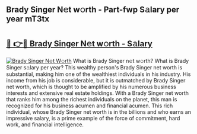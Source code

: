## Brady Singer N𝚎t w𝚘rth - Part-fwp S𝚊lary per year mT3tx

# <h2><a href="http://gc01ykr.nevu.top/?p=Brady+Singer">🔗 👉🔴 Brady Singer N𝚎t w𝚘rth - S𝚊lary</a></h2>

[![Brady Singer N𝚎t W𝚘rth](https://i.imgur.com/Oavwk0R.jpeg)](http://gc01ykr.nevu.top/?p=Brady+Singer)
What is Brady Singer n𝚎t w𝚘rth? What is Brady Singer s𝚊lary per year?
This wealthy person's Brady Singer net worth is substantial, making him one of the wealthiest individuals in his industry. His income from his job is considerable, but it is outmatched by Brady Singer net worth, which is thought to be amplified by his numerous business interests and extensive real estate holdings. With a Brady Singer net worth that ranks him among the richest individuals on the planet, this man is recognized for his business acumen and financial acumen. This rich individual, whose Brady Singer net worth is in the billions and who earns an impressive salary, is a prime example of the force of commitment, hard work, and financial intelligence.
